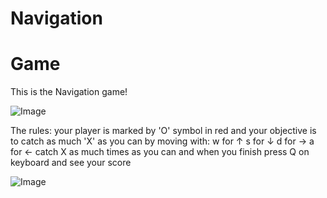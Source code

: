 # Navigation
# Game
This is the Navigation game!


![Image](https://github.com/users/Roeyx/projects/1/assets/137524228/e5d700d2-1ff2-4855-8ddb-86165c98f793)


The rules:
your player is marked by 'O' symbol in red and your objective is to catch as much 'X' as you can by moving with:
w for ↑
s for ↓
d for →
a for ←
catch X as much times as you can and when you finish press Q on keyboard and see your score


![Image](https://github.com/users/Roeyx/projects/1/assets/137524228/ad9e5602-7f5a-45e1-9806-1d1fee3cb40e)

